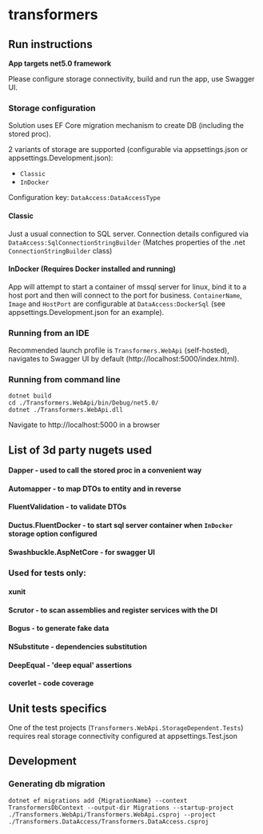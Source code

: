 # transformers

## Run instructions
**App targets net5.0 framework**

Please configure storage connectivity, build and run the app, use Swagger UI.

### Storage configuration
Solution uses EF Core migration mechanism to create DB (including the stored proc).

2 variants of storage are supported (configurable via appsettings.json or appsettings.Development.json):
- `Classic`
- `InDocker`

Configuration key: `DataAccess:DataAccessType`

#### Classic
Just a usual connection to SQL server. Connection details configured via `DataAccess:SqlConnectionStringBuilder` (Matches properties of the .net `ConnectionStringBuilder` class)

#### InDocker (Requires Docker installed and running)
App will attempt to start a container of mssql server for linux, bind it to a host port and then will connect to the port for business.
`ContainerName`, `Image` and `HostPort` are configurable at `DataAccess:DockerSql` (see appsettings.Development.json for an example).

### Running from an IDE
Recommended launch profile is `Transformers.WebApi` (self-hosted), navigates to Swagger UI by default (http://localhost:5000/index.html).

### Running from command line
```
dotnet build
cd ./Transformers.WebApi/bin/Debug/net5.0/
dotnet ./Transformers.WebApi.dll
```
Navigate to http://localhost:5000 in a browser

## List of 3d party nugets used
#### Dapper - used to call the stored proc in a convenient way
#### Automapper - to map DTOs to entity and in reverse
#### FluentValidation - to validate DTOs
#### Ductus.FluentDocker - to start sql server container when `InDocker` storage option configured
#### Swashbuckle.AspNetCore - for swagger UI

### Used for tests only:
#### xunit
#### Scrutor - to scan assemblies and register services with the DI
#### Bogus - to generate fake data
#### NSubstitute - dependencies substitution
#### DeepEqual - 'deep equal' assertions
#### coverlet - code coverage

## Unit tests specifics
One of the test projects (`Transformers.WebApi.StorageDependent.Tests`) requires real storage connectivity configured at appsettings.Test.json

## Development
### Generating db migration
```
dotnet ef migrations add {MigrationName} --context TransformersDbContext --output-dir Migrations --startup-project ./Transformers.WebApi/Transformers.WebApi.csproj --project ./Transformers.DataAccess/Transformers.DataAccess.csproj
```
